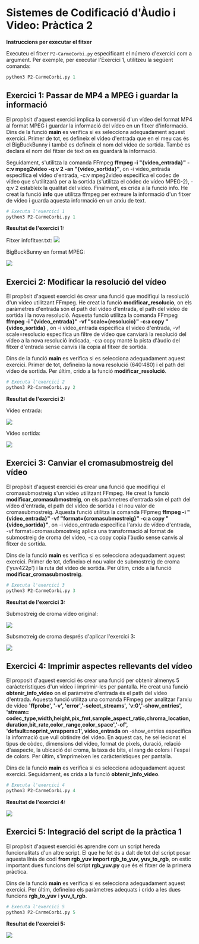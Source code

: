 # Sistemes de Codificació d'Àudio i Video: Pràctica 2
**Instruccions per executar el fitxer**

Executeu el fitxer `P2-CarmeCorbi.py` especificant el número d'exercici com a argument. Per exemple, per executar l'Exercici 1, utilitzeu la següent comanda:
   ```python
   python3 P2-CarmeCorbi.py 1
   ```

## Exercici 1: Passar de MP4 a MPEG i guardar la informació
El propòsit d'aquest exercici implica la conversió d'un vídeo del format MP4 al format MPEG i guardar la informació del vídeo en un fitxer d'informació.
Dins de la funció **main** es verifica si es selecciona adequadament aquest exercici. Primer de tot, es defineix el vídeo d'entrada que en el meu cas és el BigBuckBunny i també es defineix el nom del vídeo de sortida. També es declara el nom del fitxer de text on es guardarà la informació.

Seguidament, s'utilitza la comanda FFmpeg **ffmpeg -i "{video_entrada}" -c:v mpeg2video -q:v 2 -an "{video_sortida}"**, on -i video_entrada especifica el vídeo d'entrada, -c:v mpeg2video especifica el codec de vídeo que s'utilitzarà per a la sortida (s'utilitza el códec de vídeo MPEG-2), -q:v 2 estableix la qualitat del vídeo. Finalment, es crida a la funció info. He creat la funció **info** que utilitza ffmpeg per extreure la informació d'un fitxer de vídeo i guarda aquesta informació en un arxiu de text.

```python
# Executa l'exercici 1
python3 P2-CarmeCorbi.py 1
```
**Resultat de l'exercici 1:**

Fitxer infofitxer.txt:
![](https://github.com/caarmeecoorbii/SCAV_P2/blob/main/infofitxer.txt.png)

BigBuckBunny en format MPEG:

![](https://github.com/caarmeecoorbii/SCAV_P2/blob/main/resultat_exercici1.png)


## Exercici 2: Modificar la resolució del vídeo
El propòsit d'aquest exercici és crear una funció que modifiqui la resolució d'un vídeo utilitzant FFmpeg. He creat la funció **modificar_resolucio**, on els paràmetres d'entrada són el path del vídeo d'entrada, el path del vídeo de sortida i la nova resolució. Aquesta funció utilitza la comanda FFmpeg **ffmpeg -i "{video_entrada}" -vf "scale={resolucio}" -c:a copy "{video_sortida}** , on -i vídeo_entrada especifica el video d'entrada, -vf scale=resolucio especifica un filtre de vídeo que canviarà la resolució del vídeo a la nova resolució indicada, -c:a copy manté la pista d'àudio del fitxer d'entrada sense canvis i la copia al fitxer de sortida.

Dins de la funció **main** es verifica si es selecciona adequadament aquest exercici. Primer de tot, defineixo la nova resolució (640:480) i el path del vídeo de sortida. Per últim, crido a la funció **modificar_resolució**.


```python
# Executa l'exercici 2
python3 P2-CarmeCorbi.py 2
```
**Resultat de l'exercici 2:**

Vídeo entrada:

![](https://github.com/caarmeecoorbii/SCAV_P2/blob/main/resolucio_video_entrada.png)

Vídeo sortida:

![](https://github.com/caarmeecoorbii/SCAV_P2/blob/main/resolucio_video_sortida.png)

## Exercici 3: Canviar el cromasubmostreig del vídeo
El propòsit d'aquest exercici és crear una funció que modifiqui el cromasubmostreig s'un vídeo utilitzant FFmpeg. He creat la funció **modificar_cromasubmostreig**, on els paràmetres d'entrada són el path del vídeo d'entrada, el path del vídeo de sortida i el nou valor de cromasubmostreig. Aquesta funció utilitza la comanda FFpmeg **ffmpeg -i "{video_entrada}" -vf "format={cromasubmostreig}" -c:a copy "{video_sortida}"**, on -i video_entrada especifica l'arxiu de vídeo d'entrada, -vf format=cromasubmostreig aplica una transformació al format de submostreig de croma del vídeo, -c:a copy copia l'àudio sense canvis al fitxer de sortida. 

Dins de la funció **main** es verifica si es selecciona adequadament aquest exercici. Primer de tot, defineixo el nou valor de submostreig de croma ('yuv422p') i la ruta del vídeo de sortida. Per últim, crido a la funció **modificar_cromasubmostreig**.




```python
# Executa l'exercici 3
python3 P2-CarmeCorbi.py 3
```
**Resultat de l'exercici 3:**

Submostreig de croma vídeo original:

![](https://github.com/caarmeecoorbii/SCAV_P2/blob/main/cromasubmostreig_original.png)

Subsmotreig de croma després d'aplicar l'exercici 3:

![](https://github.com/caarmeecoorbii/SCAV_P2/blob/main/resultat_exercici3.png)



## Exercici 4: Imprimir aspectes rellevants del vídeo
El proposit d'aquest exercici és crear una funció per obtenir almenys 5 caràcteristiques d'un vídeo i imprimir-les per pantalla. He creat una funció **obtenir_info_video** on el paràmetre d'entrada és el path del vídeo d'entrada. Aquesta funció utilitza una comanda FFmpeg per analitzar l'arxiu de vídeo **'ffprobe', '-v', 'error','-select_streams', 'v:0','-show_entries', 'stream= codec_type,width,height,pix_fmt,sample_aspect_ratio,chroma_location,duration,bit_rate,color_range,color_space','-of', 'default=noprint_wrappers=1', video_entrada** on -show_entries especifica la informació que vull obtindre del vídeo. En aquest cas, he sel·lecionat el tipus de còdec, dimensions del vídeo, format de píxels, duració, relació d'aaspecte, la ubicació del croma, la taxa de bits, el rang de colors i l'espai de colors. Per últim, s'imprimeixen les caràcterístiques per pantalla.

Dins de la funció **main** es verifica si es selecciona adequadament aquest exercici. Seguidament, es crida a la funció **obtenir_info_video**.


```python
# Executa l'exercici 4
python3 P2-CarmeCorbi.py 4
```
**Resultat de l'exercici 4:**

![](https://github.com/caarmeecoorbii/SCAV_P2/blob/main/resultat_exercici4.png)

## Exercici 5: Integració del script de la pràctica 1
El propòsit d'aquest exercici és aprendre com un script hereda funcionalitats d'un altre script. El que he fet és a dalt de tot del script posar aquesta línia de codi **from rgb_yuv import rgb_to_yuv, yuv_to_rgb**, on estic important dues funcions del script **rgb_yuv.py** que és el fitxer de la primera pràctica.

Dins de la funció **main** es verifica si es selecciona adequadament aquest exercici. Per últim, defineixo els paràmetres adequats i crido a les dues funcions **rgb_to_yuv** i **yuv_t_rgb**.


```python
# Executa l'exercici 5
python3 P2-CarmeCorbi.py 5
```
**Resultat de l'exercici 5:**

![](https://github.com/caarmeecoorbii/SCAV_P2/blob/main/resultat_exercici5.png)

